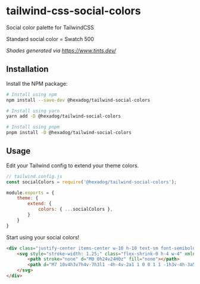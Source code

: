 # tailwind-css-social-colors
Social color palette for TailwindCSS

Standard social color = Swatch 500

_Shades generated via https://www.tints.dev/_

## Installation
Install the NPM package:

```sh
# Install using npm
npm install --save-dev @hexadog/tailwind-social-colors

# Install using yarn
yarn add -D @hexadog/tailwind-social-colors

# Install using pnpm
pnpm install -D @hexadog/tailwind-social-colors
```

## Usage
Edit your Tailwind config to extend your theme colors.

```js
// tailwind.config.js
const socialColors = require('@hexadog/tailwind-social-colors');

module.exports = {
    theme: {
        extend: {
            colors: { ...socialColors },
        }
    }
}
```

Start using your social colors!
```html
<div class="justify-center items-center w-10 h-10 text-sm font-semibold leading-6 text-facebook-800 rounded-md bg-facebook-100 hover:bg-facebook-500 hover:text-white focus:bg-facebook-500 focus:text-white">
    <svg style="stroke-width: 1.25;" class="flex-shrink-0 h-4 w-4" xmlns="http://www.w3.org/2000/svg" width="24" height="24" viewBox="0 0 24 24" stroke-width="2" stroke="currentColor" fill="none" stroke-linecap="round" stroke-linejoin="round">
        <path stroke="none" d="M0 0h24v24H0z" fill="none"></path>
        <path d="M7 10v4h3v7h4v-7h3l1 -4h-4v-2a1 1 0 0 1 1 -1h3v-4h-3a5 5 0 0 0 -5 5v2h-3"></path>
    </svg>
</div>
```
